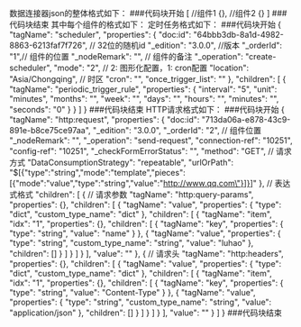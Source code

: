 数据连接器json的整体格式如下：
###代码块开始
[
    //组件1
    {},
    //组件2
    {}
]
###代码块结束
其中每个组件的格式如下：
定时任务格式如下：
###代码块开始
{
    "tagName": "scheduler",
    "properties": {
        "doc:id": "64bbb3db-8a1d-4982-8863-6213faf7f726", // 32位的随机id
        "_edition": "3.0.0", //版本
        "_orderId": "1",// 组件的位置
        "_nodeRemark": "", // 组件的备注
        "_operation": "create-scheduler", 
        "mode": "2", // 2: 图形化配置，1: cron配置
        "location": "Asia/Chongqing", // 时区
        "cron": "",
        "once_trigger_list": ""
    },
    "children": [
        {
            "tagName": "periodic_trigger_rule",
            "properties": {
                "interval": "5", 
                "unit": "minutes",
                "months": "",
                "week": "",
                "days": "",
                "hours": "",
                "minutes": "",
                "seconds": "0"
            }
        }
    ]
}
###代码块结束
HTTP请求格式如下：
###代码块开始
{
    "tagName": "http:request",
    "properties": {
        "doc:id": "713da06a-e878-43c9-891e-b8ce75ce97aa",
        "_edition": "3.0.0",
        "_orderId": "2", // 组件位置
        "_nodeRemark": "",
        "_operation": "send-request",
        "connection-ref": "10251",
        "config-ref": "10251",
        "_checkFormErrorStatus": "",
        "method": "GET", // 请求方式
        "DataConsumptionStrategy": "repeatable",
        "urlOrPath": "$[{\"type\":\"string\",\"mode\":\"template\",\"pieces\":[{\"mode\":\"value\",\"type\":\"string\",\"value\":\"http://www.qq.com\"}]}]"
    }, // 表达式格式
    "children": [
        {
            // 请求参数
            "tagName": "http:query-params",
            "properties": {},
            "children": [
                {
                    "tagName": "value",
                    "properties": {
                        "type": "dict",
                        "custom_type_name": "dict"
                    },
                    "children": [
                        {
                            "tagName": "item",
                            "idx": "1",
                            "properties": {},
                            "children": [
                                {
                                    "tagName": "key",
                                    "properties": {
                                        "type": "string",
                                        "value": "name"
                                    }
                                },
                                {
                                    "tagName": "value",
                                    "properties": {
                                        "type": "string",
                                        "custom_type_name": "string",
                                        "value": "luhao"
                                    },
                                    "children": []
                                }
                            ]
                        }
                    ]
                }
            ],
            "value": ""
        },
        {
            // 请求头
            "tagName": "http:headers",
            "properties": {},
            "children": [
                {
                    "tagName": "value",
                    "properties": {
                        "type": "dict",
                        "custom_type_name": "dict"
                    },
                    "children": [
                        {
                            "tagName": "item",
                            "idx": "1",
                            "properties": {},
                            "children": [
                                {
                                    "tagName": "key",
                                    "properties": {
                                        "type": "string",
                                        "value": "Content-Type"
                                    }
                                },
                                {
                                    "tagName": "value",
                                    "properties": {
                                        "type": "string",
                                        "custom_type_name": "string",
                                        "value": "application/json"
                                    },
                                    "children": []
                                }
                            ]
                        }
                    ]
                }
            ],
            "value": ""
        }
    ]
}
###代码块结束
